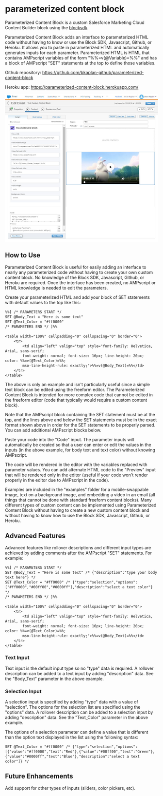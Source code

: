 # parameterized content block
Parameterized Content Block is a custom Salesforce Marketing Cloud Content Builder block using the [blocksdk](https://github.com/salesforce-marketingcloud/blocksdk).

Parameterized Content Block adds an interface to parameterized HTML code without having to know or use the Block SDK, Javascript, Github, or Heroku.  It allows you to paste in parameterized HTML and automatically generates inputs for each parameter. Parameterized HTML is HTML that contains AMPscript variables of the form "%%=v(@Variable)=%%" and has a block of AMPscript "SET" statements at the top to define those variables.

Github repository:  https://github.com/bkaplan-github/parameterized-content-block

Heroku app: https://parameterized-content-block.herokuapp.com/


[![Parameterized Content Block](https://github.com/bkaplan-github/parameterized-content-block/blob/master/ParameterizedCB.jpg)](https://github.com/bkaplan-github/parameterized-content-block)

## How to Use
Parameterized Content Block is useful for easily adding an interface to nearly any parameterized code without having to create your own custom content block. No knowledge of the Block SDK, Javascript, Github, or Heroku are required.  Once the interface has been created, no AMPscript or HTML knowledge is needed to edit the parameters.

Create your parameterized HTML and add your block of SET statements with default values to the top like this:

    %%[ /* PARAMETERS START */
    SET @Body_Text = "Here is some text"
    SET @Text_Color = "#ff0000"
    /* PARAMETERS END */ ]%%

    <table width="100%" cellpadding="0" cellspacing="0" border="0">
        <tr>
            <td align="left" valign="top" style="font-family: Helvetica, Arial, sans-serif; 
            font-weight: normal; font-size: 16px; line-height: 20px; color: %%=v(@Text_Color)=%%; 
            mso-line-height-rule: exactly;">%%=v(@Body_Text)=%%</td>
        </tr>
    </table>

The above is only an example and isn't particularly useful since a simple text block can be edited using the freeform editor.  The Parameterized Content Block is intended for more complex code that cannot be edited in the freeform editor (code that typically would require a custom content block).

Note that the AMPscript block containing the SET statement must be at the top, and the lines above and below the SET statements must be in the exact format shown above in order for the SET statements to be properly parsed. You can add additional AMPscript blocks below.

Paste your code into the "Code" input. The parameter inputs will automatically be created so that a user can enter or edit the values in the inputs (in the above example, for body text and text color) without knowing AMPscript.

The code will be rendered in the editor with the variables replaced with parameter values. You can add alternate HTML code to the "Preview" input that will be rendered only in the editor (useful if your code won't render properly in the editor due to AMPscript in the code).

Examples are included in the "examples" folder for a mobile-swappable image, text on a background image, and embedding a video in an email (all things that cannot be done with standard freeform content blocks).  Many different types of custom content can be implemented using Parameterized Content Block without having to create a new custom content block and without having to know how to use the Block SDK, Javascript, Github, or Heroku.

## Advanced Features
Advanced features like rollover descriptions and different input types are achieved by adding comments after the AMPscript "SET" statements.  For example:

    %%[ /* PARAMETERS START */
    SET @Body_Text = "Here is some text" /* {"description":"type your body text here"} */
    SET @Text_Color = "#ff0000" /* {"type":"selection","options":["#ff0000","#00ff00","#0000ff"],"description":"select a text color"} */
    /* PARAMETERS END */ ]%%

    <table width="100%" cellpadding="0" cellspacing="0" border="0">
        <tr>
            <td align="left" valign="top" style="font-family: Helvetica, Arial, sans-serif; 
            font-weight: normal; font-size: 16px; line-height: 20px; color: %%=v(@Text_Color)=%%; 
            mso-line-height-rule: exactly;">%%=v(@Body_Text)=%%</td>
        </tr>
    </table>

### Text Input
Text input is the default input type so no "type" data is required.  A rollover description can be added to a text input by adding "description" data.  See the "Body_Text" parameter in the above example.

### Selection Input
A selection input is specified by adding "type" data with a value of "selection".  The options for the selection list are specified using the "options" data. A rollover description can be added to a selection input by adding "description" data. See the "Text_Color" parameter in the above example.

The options of a selection parameter can define a value that is different than the option text displayed in the list using the following syntax:

    SET @Text_Color = "#ff0000" /* {"type":"selection","options":[{"value":"#ff0000","text":"Red"},{"value":"#00ff00","text":"Green"},{"value":"#0000ff","text":"Blue"},"description":"select a text color"]} */ 

## Future Enhancements
Add support for other types of inputs (sliders, color pickers, etc).
